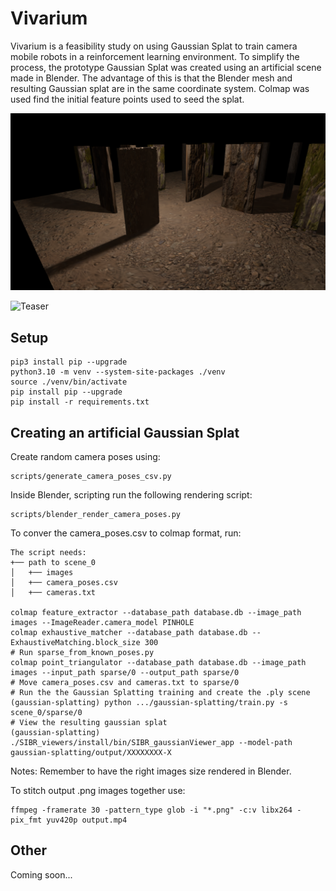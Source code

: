 # Vivarium
Vivarium is a feasibility study on using Gaussian Splat to train camera mobile robots in a reinforcement learning
environment. To simplify the process, the prototype Gaussian Splat was created using an artificial scene made in
Blender. The advantage of this is that the Blender mesh and resulting Gaussian splat are in the same coordinate system.
Colmap was used find the initial feature points used to seed the splat. 

<p align="center">
  <img src="./docs/render_demo.png"/>
</p>

![Teaser](./docs/render_demo.gif?raw=true)

## Setup  
```
pip3 install pip --upgrade  
python3.10 -m venv --system-site-packages ./venv  
source ./venv/bin/activate  
pip install pip --upgrade  
pip install -r requirements.txt  
```

## Creating an artificial Gaussian Splat  
Create random camera poses using:
```
scripts/generate_camera_poses_csv.py
```
Inside Blender, scripting run the following rendering script:
```
scripts/blender_render_camera_poses.py
```
To conver the camera_poses.csv to colmap format, run:

```
The script needs:
+── path to scene_0
│   +── images
│   +── camera_poses.csv
│   +── cameras.txt
    
colmap feature_extractor --database_path database.db --image_path images --ImageReader.camera_model PINHOLE
colmap exhaustive_matcher --database_path database.db --ExhaustiveMatching.block_size 300
# Run sparse_from_known_poses.py
colmap point_triangulator --database_path database.db --image_path images --input_path sparse/0 --output_path sparse/0
# Move camera_poses.csv and cameras.txt to sparse/0
# Run the the Gaussian Splatting training and create the .ply scene
(gaussian-splatting) python .../gaussian-splatting/train.py -s scene_0/sparse/0
# View the resulting gaussian splat
(gaussian-splatting) ./SIBR_viewers/install/bin/SIBR_gaussianViewer_app --model-path gaussian-splatting/output/XXXXXXXX-X
```
Notes: Remember to have the right images size rendered in Blender.

To stitch output .png images together use:
```
ffmpeg -framerate 30 -pattern_type glob -i "*.png" -c:v libx264 -pix_fmt yuv420p output.mp4
```

## Other
Coming soon...